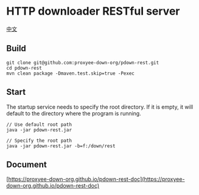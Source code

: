 # HTTP downloader RESTful server
[中文](https://github.com/proxyee-down-org/pdown-rest/blob/master/README_zh-CN.md)

## Build
```
git clone git@github.com:proxyee-down-org/pdown-rest.git
cd pdown-rest
mvn clean package -Dmaven.test.skip=true -Pexec
```

## Start

The startup service needs to specify the root directory. If it is empty, it will default to the directory where the program is running.

```
// Use default root path
java -jar pdown-rest.jar

// Specify the root path
java -jar pdown-rest.jar -b=f:/down/rest
```

## Document

[https://proxyee-down-org.github.io/pdown-rest-doc](https://proxyee-down-org.github.io/pdown-rest-doc)